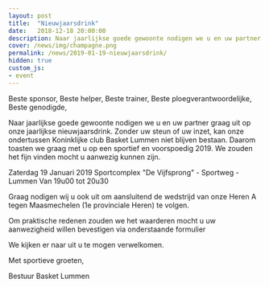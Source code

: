```yaml
---
layout: post
title:  "Nieuwjaarsdrink"
date:   2018-12-18 20:00:00
description: Naar jaarlijkse goede gewoonte nodigen we u en uw partner graag uit op onze jaarlijkse nieuwjaarsdrink.
cover: /news/img/champagne.png
permalink: /news/2019-01-19-nieuwjaarsdrink/
hidden: true
custom_js:
- event
---
```


Beste sponsor,
Beste helper,
Beste trainer,
Beste ploegverantwoordelijke,
Beste genodigde,

Naar jaarlijkse goede gewoonte nodigen we u en uw partner graag uit op onze jaarlijkse nieuwjaarsdrink.
Zonder uw steun of uw inzet, kan onze ondertussen Koninklijke club Basket Lummen niet blijven bestaan.
Daarom toasten we graag met u op een sportief en voorspoedig 2019. We zouden het fijn vinden mocht u aanwezig kunnen zijn.

Zaterdag 19 Januari 2019
Sportcomplex "De Vijfsprong" - Sportweg - Lummen
Van 19u00 tot 20u30

Graag nodigen wij u ook uit om aansluitend de wedstrijd van onze Heren A tegen Maasmechelen (1e provinciale Heren) te volgen.

Om praktische redenen zouden we het waarderen mocht u uw aanwezigheid willen bevestigen via onderstaande formulier 

We kijken er naar uit u te mogen verwelkomen.

Met sportieve groeten,

Bestuur Basket Lummen

<div data-eventid="c743c43b-12ad-420c-b3e8-3ed34035ec21" data-title="Schrijf je in" data-buttontext="Inschrijven" data-nexttext="Nog een inschrijving plaatsen" data-required="email" data-optional="telephone comment"></div>

